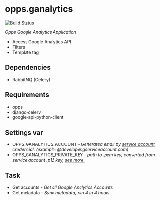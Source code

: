 opps.ganalytics
===============

[![Build
Status](https://travis-ci.org/opps/opps-ganalytics.png?branch=master)](https://travis-ci.org/opps/opps-ganalytics)

_Opps Google Analytics Application_

* Access Google Analytics API
* Filters
* Template tag


## Dependencies

* RabbitMQ (Celery)


## Requirements

* opps
* django-celery
* google-api-python-client


## Settings var

* OPPS_GANALYTICS_ACCOUNT - _Generated email by [service account](https://developers.google.com/identity/protocols/OAuth2ServiceAccount) credencial. (example: @developer.gserviceaccount.com)_
* OPPS_GANALYTICS_PRIVATE_KEY - _path to .pem key, converted from service account .p12 key, [see more.](http://stackoverflow.com/questions/17993604/signedjwtassertioncredentials-on-appengine-doesnt-recognize-pem-key)_


## Task

* Get accounts - _Get all Google Analytics Accounts_
* Get metadata - _Sync metadata, run 4 in 4 hours_


